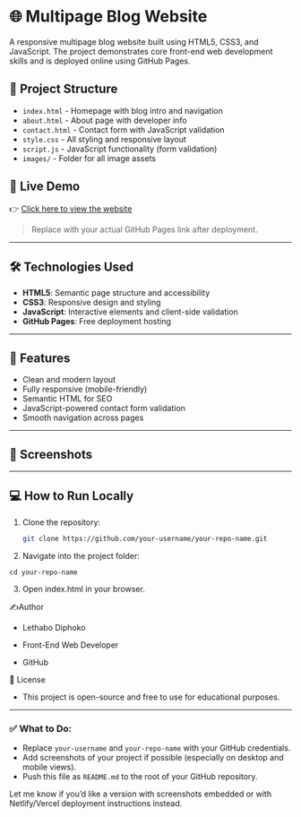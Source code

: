 # 🌐 Multipage Blog Website

A responsive multipage blog website built using HTML5, CSS3, and JavaScript. The project demonstrates core front-end web development skills and is deployed online using GitHub Pages.

## 📂 Project Structure

- `index.html` - Homepage with blog intro and navigation
- `about.html` - About page with developer info
- `contact.html` - Contact form with JavaScript validation
- `style.css` - All styling and responsive layout
- `script.js` - JavaScript functionality (form validation)
- `images/` - Folder for all image assets

## 🚀 Live Demo

👉 [Click here to view the website](https://your-username.github.io/your-repo-name/)

> Replace with your actual GitHub Pages link after deployment.

---

## 🛠️ Technologies Used

- **HTML5**: Semantic page structure and accessibility
- **CSS3**: Responsive design and styling
- **JavaScript**: Interactive elements and client-side validation
- **GitHub Pages**: Free deployment hosting

---

## 📱 Features

- Clean and modern layout
- Fully responsive (mobile-friendly)
- Semantic HTML for SEO
- JavaScript-powered contact form validation
- Smooth navigation across pages

---

## 📸 Screenshots



---

## 💻 How to Run Locally

1. Clone the repository:
   ```bash
   git clone https://github.com/your-username/your-repo-name.git

2. Navigate into the project folder:
```
cd your-repo-name
```
3. Open index.html in your browser.



✍️Author

- Lethabo Diphoko
  
- Front-End Web Developer
  
- GitHub

📄 License


- This project is open-source and free to use for educational purposes.

---

### ✅ What to Do:
- Replace `your-username` and `your-repo-name` with your GitHub credentials.
- Add screenshots of your project if possible (especially on desktop and mobile views).
- Push this file as `README.md` to the root of your GitHub repository.

Let me know if you’d like a version with screenshots embedded or with Netlify/Vercel deployment instructions instead.
